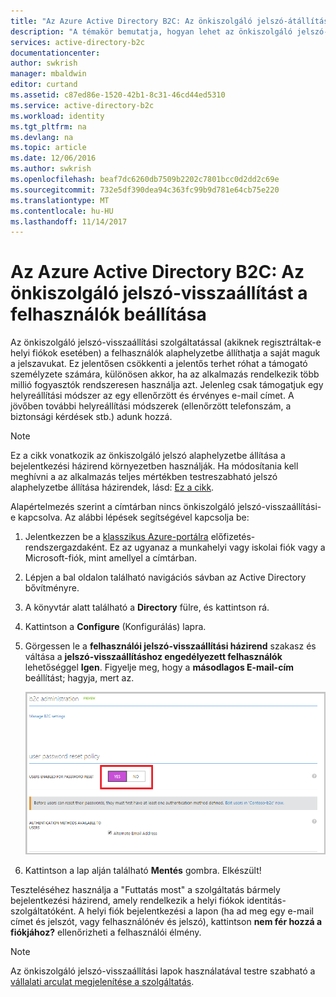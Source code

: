 ```yaml
---
title: "Az Azure Active Directory B2C: Az önkiszolgáló jelszó-átállítási |} Microsoft Docs"
description: "A témakör bemutatja, hogyan lehet az önkiszolgáló jelszó-visszaállítást a felhasználók az Azure Active Directory B2C beállítása"
services: active-directory-b2c
documentationcenter: 
author: swkrish
manager: mbaldwin
editor: curtand
ms.assetid: c87ed86e-1520-42b1-8c31-46cd44ed5310
ms.service: active-directory-b2c
ms.workload: identity
ms.tgt_pltfrm: na
ms.devlang: na
ms.topic: article
ms.date: 12/06/2016
ms.author: swkrish
ms.openlocfilehash: beaf7dc6260db7509b2202c7801bcc0d2dd2c69e
ms.sourcegitcommit: 732e5df390dea94c363fc99b9d781e64cb75e220
ms.translationtype: MT
ms.contentlocale: hu-HU
ms.lasthandoff: 11/14/2017
---
```

# <a name="azure-active-directory-b2c-set-up-self-service-password-reset-for-your-consumers"></a>Az Azure Active Directory B2C: Az önkiszolgáló jelszó-visszaállítást a felhasználók beállítása
Az önkiszolgáló jelszó-visszaállítási szolgáltatással (akiknek regisztráltak-e helyi fiókok esetében) a felhasználók alaphelyzetbe állíthatja a saját maguk a jelszavukat. Ez jelentősen csökkenti a jelentős terhet róhat a támogató személyzete számára, különösen akkor, ha az alkalmazás rendelkezik több millió fogyasztók rendszeresen használja azt. Jelenleg csak támogatjuk egy helyreállítási módszer az egy ellenőrzött és érvényes e-mail címet. A jövőben további helyreállítási módszerek (ellenőrzött telefonszám, a biztonsági kérdések stb.) adunk hozzá.

> [!NOTE]
> Ez a cikk vonatkozik az önkiszolgáló jelszó alaphelyzetbe állítása a bejelentkezési házirend környezetben használják. Ha módosítania kell meghívni a az alkalmazás teljes mértékben testreszabható jelszó alaphelyzetbe állítása házirendek, lásd: [Ez a cikk](active-directory-b2c-reference-policies.md#create-a-password-reset-policy).
> 
> 

Alapértelmezés szerint a címtárban nincs önkiszolgáló jelszó-visszaállítási-e kapcsolva. Az alábbi lépések segítségével kapcsolja be:

1. Jelentkezzen be a [klasszikus Azure-portálra](https://manage.windowsazure.com/) előfizetés-rendszergazdaként. Ez az ugyanaz a munkahelyi vagy iskolai fiók vagy a Microsoft-fiók, mint amellyel a címtárban.
2. Lépjen a bal oldalon található navigációs sávban az Active Directory bővítményre.
3. A könyvtár alatt található a **Directory** fülre, és kattintson rá.
4. Kattintson a **Configure** (Konfigurálás) lapra.
5. Görgessen le a **felhasználói jelszó-visszaállítási házirend** szakasz és váltása a **jelszó-visszaállításhoz engedélyezett felhasználók** lehetőséggel **Igen**. Figyelje meg, hogy a **másodlagos E-mail-cím** beállítást; hagyja, mert az.
   
    ![Új jelszó önkiszolgáló kérése](./media/active-directory-b2c-reference-sspr/sspr.png)
6. Kattintson a lap alján található **Mentés** gombra. Elkészült!

Teszteléséhez használja a "Futtatás most" a szolgáltatás bármely bejelentkezési házirend, amely rendelkezik a helyi fiókok identitás-szolgáltatóként. A helyi fiók bejelentkezési a lapon (ha ad meg egy e-mail címet és jelszót, vagy felhasználónév és jelszó), kattintson **nem fér hozzá a fiókjához?** ellenőrizheti a felhasználói élmény.

> [!NOTE]
> Az önkiszolgáló jelszó-visszaállítási lapok használatával testre szabható a [vállalati arculat megjelenítése a szolgáltatás](../active-directory/customize-branding.md).
> 
> 

